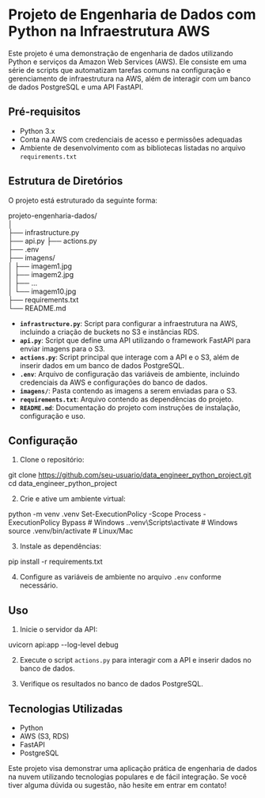 # Projeto de Engenharia de Dados com Python na Infraestrutura AWS

Este projeto é uma demonstração de engenharia de dados utilizando Python e serviços da Amazon Web Services (AWS). Ele consiste em uma série de scripts que automatizam tarefas comuns na configuração e gerenciamento de infraestrutura na AWS, além de interagir com um banco de dados PostgreSQL e uma API FastAPI.

## Pré-requisitos

- Python 3.x
- Conta na AWS com credenciais de acesso e permissões adequadas
- Ambiente de desenvolvimento com as bibliotecas listadas no arquivo `requirements.txt`

## Estrutura de Diretórios

O projeto está estruturado da seguinte forma:

projeto-engenharia-dados/  
│  
├── infrastructure.py  
├── api.py 
├── actions.py  
├── .env  
├── imagens/  
│   ├── imagem1.jpg  
│   ├── imagem2.jpg  
│   ├── ...  
│   └── imagem10.jpg  
├── requirements.txt  
└── README.md  

- **`infrastructure.py`**: Script para configurar a infraestrutura na AWS, incluindo a criação de buckets no S3 e instâncias RDS.
- **`api.py`**: Script que define uma API utilizando o framework FastAPI para enviar imagens para o S3.
- **`actions.py`**: Script principal que interage com a API e o S3, além de inserir dados em um banco de dados PostgreSQL.
- **`.env`**: Arquivo de configuração das variáveis de ambiente, incluindo credenciais da AWS e configurações do banco de dados.
- **`imagens/`**: Pasta contendo as imagens a serem enviadas para o S3.
- **`requirements.txt`**: Arquivo contendo as dependências do projeto.
- **`README.md`**: Documentação do projeto com instruções de instalação, configuração e uso.

## Configuração

1. Clone o repositório:

git clone https://github.com/seu-usuario/data_engineer_python_project.git
cd data_engineer_python_project


2. Crie e ative um ambiente virtual:

python -m venv .venv
Set-ExecutionPolicy -Scope Process -ExecutionPolicy Bypass # Windows
..venv\Scripts\activate # Windows
source .venv/bin/activate # Linux/Mac


3. Instale as dependências:

pip install -r requirements.txt


4. Configure as variáveis de ambiente no arquivo `.env` conforme necessário.

## Uso

1. Inicie o servidor da API:

uvicorn api:app --log-level debug

2. Execute o script `actions.py` para interagir com a API e inserir dados no banco de dados.

3. Verifique os resultados no banco de dados PostgreSQL.

## Tecnologias Utilizadas

- Python
- AWS (S3, RDS)
- FastAPI
- PostgreSQL

Este projeto visa demonstrar uma aplicação prática de engenharia de dados na nuvem utilizando tecnologias populares e de fácil integração. Se você tiver alguma dúvida ou sugestão, não hesite em entrar em contato!
